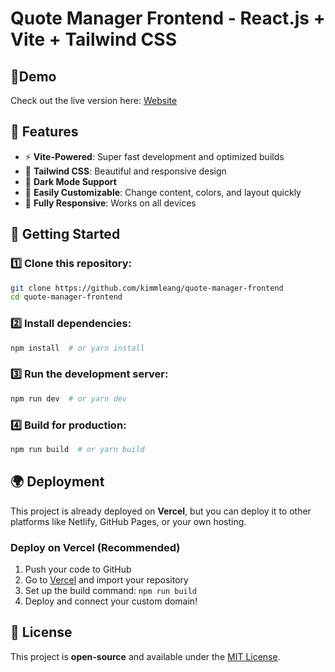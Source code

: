 # Quote Manager Frontend - React.js + Vite + Tailwind CSS


## 🔗Demo

Check out the live version here: [Website](https://quote-manager-frontend-544n.vercel.app)

## 📂 Features

- ⚡ **Vite-Powered**: Super fast development and optimized builds
- 🎨 **Tailwind CSS**: Beautiful and responsive design
- 🌙 **Dark Mode Support**
- 🔧 **Easily Customizable**: Change content, colors, and layout quickly
- 📱 **Fully Responsive**: Works on all devices

## 🚀 Getting Started

### 1️⃣ Clone this repository:

```bash
git clone https://github.com/kimmleang/quote-manager-frontend
cd quote-manager-frontend
```

### 2️⃣ Install dependencies:

```bash
npm install  # or yarn install
```

### 3️⃣ Run the development server:

```bash
npm run dev  # or yarn dev
```

### 4️⃣ Build for production:

```bash
npm run build  # or yarn build
```

## 🌍 Deployment

This project is already deployed on **Vercel**, but you can deploy it to other platforms like Netlify, GitHub Pages, or your own hosting.

### Deploy on Vercel (Recommended)

1. Push your code to GitHub
2. Go to [Vercel](https://vercel.com/) and import your repository
3. Set up the build command: `npm run build`
4. Deploy and connect your custom domain!

## 📜 License

This project is **open-source** and available under the [MIT License](LICENSE).

